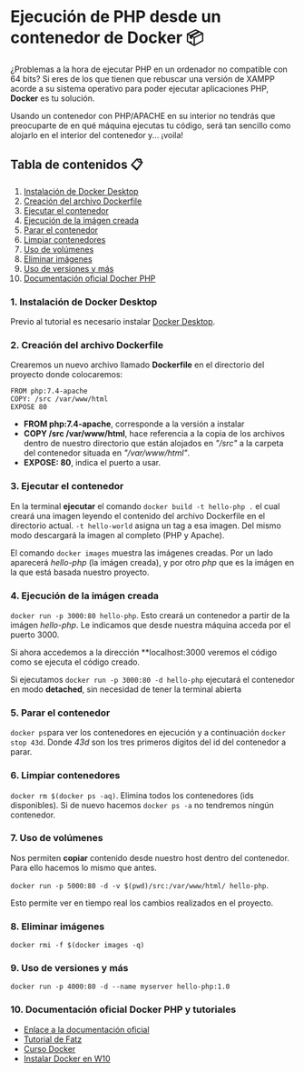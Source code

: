 # Ejecución de PHP desde un contenedor de Docker 📦

¿Problemas a la hora de ejecutar PHP en un ordenador no compatible con 64 bits? Si eres de los que tienen que rebuscar una versión de XAMPP acorde a su sistema operativo para poder ejecutar aplicaciones PHP, **Docker** es tu solución.

Usando un contenedor con PHP/APACHE en su interior no tendrás que preocuparte de en qué máquina ejecutas tu código, será tan sencillo como alojarlo en el interior del contenedor y... ¡voila!

## Tabla de contenidos 📋

1. [Instalación de Docker Desktop](#1-Instalación-de-Docker-Desktop)
2. [Creación del archivo Dockerfile](#2-Creación-del-archivo-Dockerfile)
3. [Ejecutar el contenedor](#3-Ejecutar-el-contenedor)
4. [Ejecución de la imágen creada](#4-Ejecución-de-la-imágen-creada)
5. [Parar el contenedor](#5-Parar-el-contenedor)
6. [Limpiar contenedores](#6-Limpiar-contenedores)
7. [Uso de volúmenes](#7-Uso-de-volúmenes)
8. [Eliminar imágenes](#8-Eliminar-imágenes)
9. [Uso de versiones y más](#9-Uso-de-versiones-y-más)
10. [Documentación oficial Docher PHP](#10-Documentación-oficial-Docker-PHP-y-tutoriales)

### 1. Instalación de Docker Desktop

Previo al tutorial es necesario instalar [Docker Desktop](https://www.docker.com/products/docker-desktop).

### 2. Creación del archivo Dockerfile

Crearemos un nuevo archivo llamado **Dockerfile** en el directorio del proyecto donde colocaremos:

```
FROM php:7.4-apache
COPY: /src /var/www/html
EXPOSE 80
```
* **FROM php:7.4-apache**, corresponde a la versión a instalar
* **COPY /src /var/www/html**, hace referencia a la copia de los archivos dentro de nuestro directorio que están alojados en *"/src"* a la carpeta del contenedor situada en *"/var/www/html"*.
* **EXPOSE: 80**, indica el puerto a usar.

### 3. Ejecutar el contenedor

En la terminal **ejecutar** el comando ```docker build -t hello-php .``` el cual creará una imagen leyendo el contenido del archivo Dockerfile en el directorio actual. ```-t hello-world``` asigna un tag a esa imagen. Del mismo modo descargará la imagen al completo (PHP y Apache).

El comando ```docker images``` muestra las imágenes creadas. Por un lado aparecerá *hello-php* (la imágen creada), y por otro *php* que es la imágen en la que está basada nuestro proyecto.

### 4. Ejecución de la imágen creada

```docker run -p 3000:80 hello-php```. Esto creará un contenedor a partir de la imágen *hello-php*. Le indicamos que desde nuestra máquina acceda por el puerto 3000.

Si ahora accedemos a la dirección **localhost:3000 veremos el código como se ejecuta el código creado.

Si ejecutamos ```docker run -p 3000:80 -d hello-php``` ejecutará el contenedor en modo **detached**, sin necesidad de tener la terminal abierta

### 5. Parar el contenedor

```docker ps```para ver los contenedores en ejecución y a continuación ```docker stop 43d```. Donde *43d* son los tres primeros dígitos del id del contenedor a parar.

### 6. Limpiar contenedores

```docker rm $(docker ps -aq)```. Elimina todos los contenedores (ids disponibles). Si de nuevo hacemos ```docker ps -a``` no tendremos ningún contenedor.

### 7. Uso de volúmenes

Nos permiten **copiar** contenido desde nuestro host dentro del contenedor. Para ello hacemos lo mismo que antes.

```docker run -p 5000:80 -d -v $(pwd)/src:/var/www/html/ hello-php```.

Esto permite ver en tiempo real los cambios realizados en el proyecto.

### 8. Eliminar imágenes

```docker rmi -f $(docker images -q)```

### 9. Uso de versiones y más

```docker run -p 4000:80 -d --name myserver hello-php:1.0```

### 10. Documentación oficial Docker PHP y tutoriales

* [Enlace a la documentación oficial](https://hub.docker.com/_/php/)
* [Tutorial de Fatz](https://www.youtube.com/watch?v=-XnfBItOBHE)
* [Curso Docker](https://www.youtube.com/watch?v=NVvZNmfqg6M)
* [Instalar Docker en W10](https://www.youtube.com/watch?v=BK-C2RofmTE)